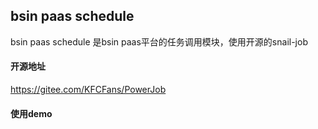 ## bsin paas schedule

bsin paas schedule 是bsin paas平台的任务调用模块，使用开源的snail-job

#### 开源地址
https://gitee.com/KFCFans/PowerJob

#### 使用demo

